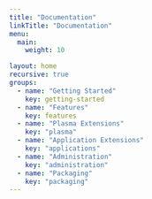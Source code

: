 ```yaml
---
title: "Documentation"
linkTitle: "Documentation"
menu:
  main:
    weight: 10

layout: home
recursive: true
groups:
  - name: "Getting Started"
    key: getting-started
  - name: "Features"
    key: features
  - name: "Plasma Extensions"
    key: "plasma"
  - name: "Application Extensions"
    key: "applications"
  - name: "Administration"
    key: "administration"
  - name: "Packaging"
    key: "packaging"
---
```

